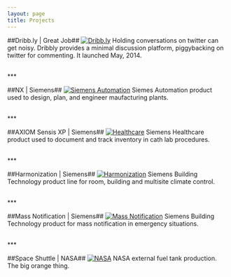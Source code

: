 ```yaml
---
layout: page
title: Projects
---
```



##Dribb.ly | Great Job##
[![Dribb.ly](/public/images/projects/dribbly.png "Dribb.ly")](http://www.geoffreybyers.com/projects/dribbly)
Holding conversations on twitter can get noisy.  Dribbly provides a minimal discussion platform, piggybacking on twitter for commenting.  It launched May, 2014.

<br>
***
<br>

##NX | Siemens##
[![Siemens Automation](/public/images/projects/automation.jpg "Siemens Automation")](http://www.geoffreybyers.com/projects/automation)
Siemes Automation product used to design, plan, and engineer maufacturing plants.

<br>
***
<br>

##AXIOM Sensis XP | Siemens##
[![Healthcare](/public/images/projects/healthcare.jpg "Healthcare")](http://www.geoffreybyers.com/projects/sensis)
Siemens Healthcare product used to document and track inventory in cath lab procedures.

<br>
***
<br>

##Harmonization | Siemens##
[![Harmonization](/public/images/projects/harmonization.jpg "Harmonization")](http://www.geoffreybyers.com/projects/harmonization)
Siemens Building Technology product line for room, building and multisite climate control.

<br>
***
<br>

##Mass Notification | Siemens##
[![Mass Notification](/public/images/projects/mass-notification.jpg "Mass Notification")](http://www.geoffreybyers.com/projects/mass-notification)
Siemens Building Technology product for mass notification in emergency situations.

<br>
***
<br>

##Space Shuttle | NASA##
[![NASA](/public/images/projects/space-shuttle.jpg "NASA")](http://www.geoffreybyers.com/projects/nasa)
NASA external fuel tank production.  The big orange thing.